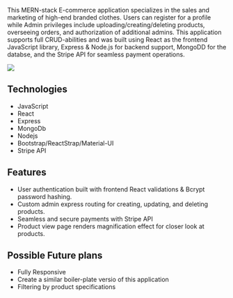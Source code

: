 This MERN-stack E-commerce application specializes in the sales and marketing of high-end branded clothes. Users can register for a profile while Admin privileges include uploading/creating/deleting products, overseeing orders, and authorization of additional admins. This application supports full CRUD-abilities and was built using React as the frontend JavaScript library, Express & Node.js for backend support, MongoDD for the databse, and the Stripe API for seamless payment operations.

![](teetimegif.gif)

## Technologies
* JavaScript
* React
* Express
* MongoDb
* Nodejs
* Bootstrap/ReactStrap/Material-UI
* Stripe API

## Features
* User authentication built with frontend React validations & Bcrypt password hashing.
* Custom admin express routing for creating, updating, and deleting products.
* Seamless and secure payments with Stripe API
* Product view page renders magnification effect for closer look at products.

## Possible Future plans
* Fully Responsive
* Create a similar boiler-plate versio of this application 
* Filtering by product specifications
